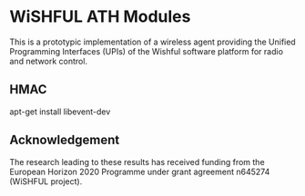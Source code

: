 WiSHFUL ATH Modules
============================

This is a prototypic implementation of a wireless agent providing the Unified
Programming Interfaces (UPIs) of the Wishful software platform for
radio and network control.

## HMAC

apt-get install libevent-dev

## Acknowledgement

The research leading to these results has received funding from the European
Horizon 2020 Programme under grant agreement n645274 (WiSHFUL project).

